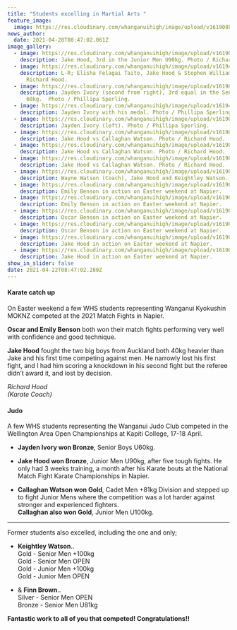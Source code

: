 ```yaml
---
title: "Students excelling in Martial Arts "
feature_image:
  image: https://res.cloudinary.com/whanganuihigh/image/upload/v1619088465/News/Judo_NZ_embem.png
news_author:
  date: 2021-04-20T08:47:02.061Z
image_gallery:
  - image: https://res.cloudinary.com/whanganuihigh/image/upload/v1619082608/News/Jake_Hood._podium.L-R.Zeke_Thornton.Jake.Noah_Walliss.jpg
    description: Jake Hood, 3rd in the Junior Men U90kg. Photo / Richard Hood.
  - image: https://res.cloudinary.com/whanganuihigh/image/upload/v1619401199/News/L-R.Elisha_Felagai_Taito_Jake_Hood_StephenWillams.jpg
    description: L-R; Elisha Felagai Taito, Jake Hood & Stephen Williams.  Photo /
      Richard Hood.
  - image: https://res.cloudinary.com/whanganuihigh/image/upload/v1619082745/News/Jayden_Ivory_better.1.jpg
    description: Jayden Ivory (second from right), 3rd equal in the Senior Boys
      60kg.  Photo / Phillipa Sperling.
  - image: https://res.cloudinary.com/whanganuihigh/image/upload/v1619402475/News/Jayden-Ivory-better2.jpg
    description: Jayden Ivory with his medal. Photo / Phillipa Sperling.
  - image: https://res.cloudinary.com/whanganuihigh/image/upload/v1619082634/News/Jayden_Ivory_1.jpg
    description: Jayden Ivory (left). Photo / Phillipa Sperling.
  - image: https://res.cloudinary.com/whanganuihigh/image/upload/v1619082472/News/Jake_Hood_v_Callahan_Watson_2.jpg
    description: Jake Hood vs Callaghan Watson. Photo / Richard Hood.
  - image: https://res.cloudinary.com/whanganuihigh/image/upload/v1619082512/News/Jake_Hood_v_Callahan_Watson_3.jpg
    description: Jake Hood vs Callaghan Watson. Photo / Richard Hood.
  - image: https://res.cloudinary.com/whanganuihigh/image/upload/v1619082545/News/Jake_Hood_v_Callahan_Watson_4.jpg
    description: Jake Hood vs Callaghan Watson. Photo / Richard Hood.
  - image: https://res.cloudinary.com/whanganuihigh/image/upload/v1619082583/News/Jake_Hood_with_coach_Wayne_Watson_Keightley_Watson.jpg
    description: Wayne Watson (Coach), Jake Hood and Keightley Watson. Photo / Richard Hood.
  - image: https://res.cloudinary.com/whanganuihigh/image/upload/v1619089623/News/Emily_Benson_2.jpg
    description: Emily Benson in action on Easter weekend at Napier.
  - image: https://res.cloudinary.com/whanganuihigh/image/upload/v1619089603/News/Emily_Benson_1.jpg
    description: Emily Benson in action on Easter weekend at Napier.
  - image: https://res.cloudinary.com/whanganuihigh/image/upload/v1619082842/News/Oscar_Benson_2.jpg
    description: Oscar Benson in action on Easter weekend at Napier.
  - image: https://res.cloudinary.com/whanganuihigh/image/upload/v1619082819/News/Oscar_Benson_1.jpg
    description: Oscar Benson in action on Easter weekend at Napier.
  - image: https://res.cloudinary.com/whanganuihigh/image/upload/v1619082249/News/Jake_Hood_2.jpg
    description: Jake Hood in action on Easter weekend at Napier.
  - image: https://res.cloudinary.com/whanganuihigh/image/upload/v1619082369/News/Jake_Hood_5.jpg
    description: Jake Hood in action on Easter weekend at Napier.
show_in_slider: false
date: 2021-04-22T08:47:02.280Z
---
```

#### Karate catch up  
On Easter weekend a few WHS students representing Wanganui Kyokushin MOKNZ competed at the 2021 Match Fights in Napier.  

**Oscar and Emily Benson** both won their match fights performing very well with confidence and good technique.
  
**Jake Hood** fought the two big boys from Auckland both 40kg heavier than Jake and his first time competing against men. He narrowly lost his first fight, and I had him scoring a knockdown in his second fight but the referee didn’t award it, and lost by decision.

*Richard Hood  
(Karate Coach)*

#### Judo  
A few WHS students representing the Wanganui Judo Club competed in the Wellington Area Open Championships at Kapiti College, 17-18 April.

* **Jayden Ivory won Bronze**, Senior Boys U60kg.

* **Jake Hood won Bronze**, Junior Men U90kg, after five tough fights. He only had 3 weeks training, a month after his Karate bouts at the National Match Fight Karate Championships in Napier.

* **Callaghan Watson won Gold**, Cadet Men +81kg Division and stepped up to fight Junior Mens where the competition was a lot harder against stronger and experienced fighters.  
**Callaghan also won Gold**, Junior Men U100kg.



_______________________________________________



Former students also excelled, including the one and only;
  
* **Keightley Watson**..  
Gold - Senior Men +100kg  
Gold - Senior Men OPEN  
Gold - Junior Men +100kg  
Gold - Junior Men OPEN

* & **Finn Brown**..  
Silver - Senior Men OPEN  
Bronze - Senior Men U81kg

**Fantastic work to all of you that competed!  Congratulations!!**

